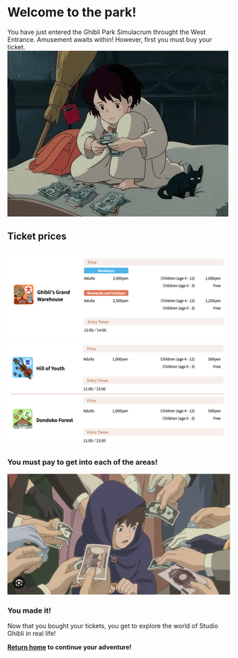 # Welcome to the park!

You have just entered the Ghibli Park Simulacrum throught the West Entrance. Amusement awaits within! However, first you must buy your ticket.
<br>
![Kiki money](cash-kiki.jpeg)

## Ticket prices
![Tickets 1](tickets1.png)
![Tickets 2](tickets2.png)

### You must pay to get into each of the areas!
![Marnie cash](money-marnie.png)

### You made it!
Now that you bought your tickets, you get to explore the world of Studio Ghibli in real life!


**[Return home](https://github.com/mollyjones2023/ghibli-simulacrum/tree/main#readme) to continue your adventure!**
